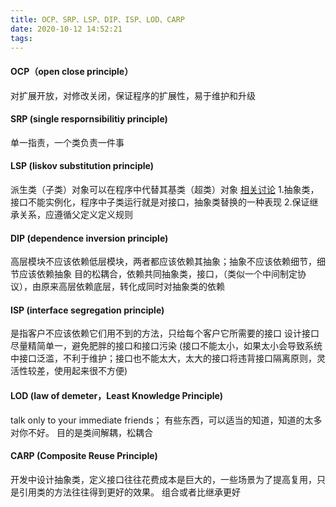 ```yaml
---
title: OCP、SRP、LSP、DIP、ISP、LOD、CARP
date: 2020-10-12 14:52:21
tags:
---
```


#### OCP（open close principle）

对扩展开放，对修改关闭，保证程序的扩展性，易于维护和升级

#### SRP (single respornsibilitiy principle)

单一指责，一个类负责一件事

#### LSP (liskov substitution principle)

派生类（子类）对象可以在程序中代替其基类（超类）对象
[相关讨论](https://www.zhihu.com/question/27191817/answer/145013324) 1.抽象类，接口不能实例化，程序中子类运行就是对接口，抽象类替换的一种表现 2.保证继承关系，应遵循父定义定义规则

#### DIP (dependence inversion principle)

高层模块不应该依赖低层模块，两者都应该依赖其抽象；抽象不应该依赖细节，细节应该依赖抽象
目的松耦合，依赖共同抽象类，接口，（类似一个中间制定协议），由原来高层依赖底层，转化成同时对抽象类的依赖

#### ISP (interface segregation principle)

是指客户不应该依赖它们用不到的方法，只给每个客户它所需要的接口
设计接口尽量精简单一，避免肥胖的接口和接口污染
(接口不能太小，如果太小会导致系统中接口泛滥，不利于维护；接口也不能太大，太大的接口将违背接口隔离原则，灵活性较差，使用起来很不方便)

#### LOD (law of demeter，Least Knowledge Principle)

talk only to your immediate friends；
有些东西，可以适当的知道，知道的太多对你不好。
目的是类间解耦，松耦合

#### CARP (Composite Reuse Principle)

开发中设计抽象类，定义接口往往花费成本是巨大的，一些场景为了提高复用，只是引用类的方法往往得到更好的效果。
组合或者比继承更好
